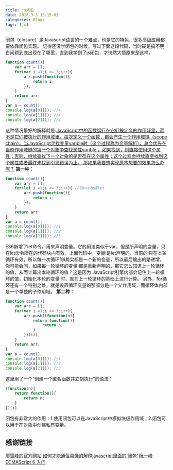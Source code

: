 ```yaml
---
title: js闭包
date: 2018-3-3 15:15:03
categories: Blogs
tags: [js]
---
```

闭包（closure）是Javascript语言的一个难点，也是它的特色，很多高级应用都要依靠闭包实现。<!--more-->
记得还没学闭包的时候，写过下面这段代码，当时硬是搞不明白问题到底出现在了哪里，直到我学到了js闭包，才恍然大悟原来是这样。
```javascript
function count(){
	var arr = [];
	for(var i =1;i <= 3;i++){
		arr.push(function(){
			return i;
		});
	}
	return arr;
}
var a = count();
console.log(a[0]()); //4
console.log(a[1]()); //4
console.log(a[2]()); //4
```
这种情况最好的解释就是:<u>JavaScript中的函数运行在它们被定义的作用域里，而不是它们被执行的作用域里。每次定义一个函数，都会产生一个作用域链（scope chain）。当JavaScript寻找变量varible时（这个过程称为变量解析），总会优先在当前作用域链的第一个对象中查找属性varible ，如果找到，则直接使用这个属性；否则，继续查找下一个对象的是否存在这个属性；这个过程会持续直至找到这个属性或者最终未找到引发错误为止。
那如果我要想实现原本想要的效果怎么办呢？</u>
**第一种：**
```javascript
function count(){
	var arr = [];
	for(let i =1;i <= 3;i++){ //将var改成let
		arr.push(function(){
			return i;
		});
	}
	return arr;
}
var a = count();
console.log(a[0]()); //1
console.log(a[1]()); //2
console.log(a[2]()); //3
```
ES6新增了let命令，用来声明变量。它的用法类似于var，但是所声明的变量，只在let命令所在的代码块内有效。上面代码中，变量i是let声明的，当前的i只在本轮循环有效，所以每一次循环的i其实都是一个新的变量，所以最后输出的是递增。你可能会问，如果每一轮循环的变量i都是重新声明的，那它怎么知道上一轮循环的值，从而计算出本轮循环的值？这是因为 JavaScript引擎内部会记住上一轮循环的值，初始化本轮的变量i时，就在上一轮循环的基础上进行计算。
另外，for循环还有一个特别之处，就是设置循环变量的那部分是一个父作用域，而循环体内部是一个单独的子作用域。
**第二种：**
```javascript
function count(){
	var arr = [];
	for(var i =1;i <= 3;i++){ 
		arr.push((function(n){
			return function(){
				return n;
			}
		})(i));
	}
	return arr;
}
var a = count();
console.log(a[0]()); //1
console.log(a[1]()); //2
console.log(a[2]()); //3
```
这里用了一个“创建一个匿名函数并立刻执行”的语法：
```javascript
(function(n){
	return function(){
		return n;
	}
})(i)
```
闭包有非常大的作用：1.使用闭包可以在JavaScript中模拟块级作用域；2.闭包可以用于在对象中创建私有变量。

## 感谢链接
[廖雪峰的官方网站](https://www.liaoxuefeng.com/wiki/001434446689867b27157e896e74d51a89c25cc8b43bdb3000/00143449934543461c9d5dfeeb848f5b72bd012e1113d15000#0)
[如何才能通俗易懂的解释javascript里面的‘闭包’](https://www.zhihu.com/question/34547104)
[阮一峰ECMAScript 6 入门](http://es6.ruanyifeng.com/#docs/let)